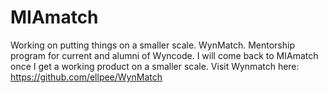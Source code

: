 # MIAmatch
Working on putting things on a smaller scale. WynMatch.
Mentorship program for current and alumni of Wyncode.
I will come back to MIAmatch once I get a working product on a smaller scale.
Visit Wynmatch here: https://github.com/ellpee/WynMatch
